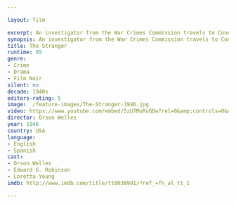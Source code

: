 ```yaml
---

layout: film

excerpt: An investigator from the War Crimes Commission travels to Connecticut to find an infamous Nazi.
synopsis: An investigator from the War Crimes Commission travels to Connecticut to find an infamous Nazi.
title: The Stranger
runtime: 95
genre:
- Crime
- Drama
- Film Noir  
silent: no
decade: 1940s
editors-rating: 5
image:  /feature-images/The-Stranger-1946.jpg
video: https://www.youtube.com/embed/5zU7MoRuGDw?rel=0&amp;controls=0&amp;showinfo=0
director: Orson Welles
year: 1946
country: USA
language: 
- English 
- Spanish
cast:
- Orson Welles
- Edward G. Robinson
- Loretta Young
imdb: http://www.imdb.com/title/tt0038991/?ref_=fn_al_tt_1

--- 
```


